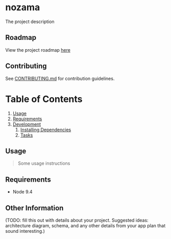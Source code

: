 # nozama

The project description

## Roadmap

View the project roadmap [here](https://trello.com/b/TCfBPFS7)

## Contributing

See [CONTRIBUTING.md](CONTRIBUTING.md) for contribution guidelines.

# Table of Contents

1. [Usage](#Usage)
1. [Requirements](#requirements)
1. [Development](#development)
   1. [Installing Dependencies](#installing-dependencies)
   1. [Tasks](#tasks)

## Usage

> Some usage instructions

## Requirements

* Node 9.4

## Other Information

(TODO: fill this out with details about your project. Suggested ideas: architecture diagram, schema, and any other details from your app plan that sound interesting.)
